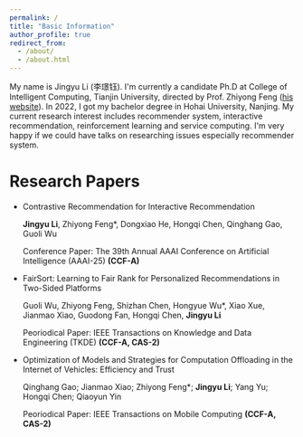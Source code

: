 ```yaml
---
permalink: /
title: "Basic Information"
author_profile: true
redirect_from: 
  - /about/
  - /about.html
---
```


My name is Jingyu Li (李璟钰). I'm currently a candidate Ph.D at College of Intelligent Computing, Tianjin University, directed by Prof. Zhiyong Feng ([his website](https://cic.tju.edu.cn/faculty/zyfeng/index.html)). In 2022, I got my bachelor degree in Hohai University, Nanjing. My current research interest includes recommender system, interactive recommendation, reinforcement learning and service computing. I'm very happy if we could have talks on researching issues especially recommender system.

Research Papers
======
+ Contrastive Recommendation for Interactive Recommendation

  **Jingyu Li**, Zhiyong Feng*, Dongxiao He, Hongqi Chen, Qinghang Gao, Guoli Wu
  
  Conference Paper: The 39th Annual AAAI Conference on Artificial Intelligence (AAAI-25) **(CCF-A)**

+ FairSort: Learning to Fair Rank for Personalized Recommendations in Two-Sided Platforms
  
  Guoli Wu, Zhiyong Feng, Shizhan Chen, Hongyue Wu*, Xiao Xue, Jianmao Xiao, Guodong Fan, Hongqi Chen, **Jingyu Li**
  
  Peoriodical Paper: IEEE Transactions on Knowledge and Data Engineering (TKDE) **(CCF-A, CAS-2)**

+ Optimization of Models and Strategies for Computation Offloading in the Internet of Vehicles: Efficiency and Trust
  
  Qinghang Gao; Jianmao Xiao; Zhiyong Feng*; **Jingyu Li**; Yang Yu; Hongqi Chen; Qiaoyun Yin
  
  Peoriodical Paper: IEEE Transactions on Mobile Computing **(CCF-A, CAS-2)**
